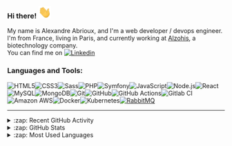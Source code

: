 [linkedin]: https://www.linkedin.com/in/alexandre-abrioux/

### Hi there! <img src="https://raw.githubusercontent.com/alexandre-abrioux/alexandre-abrioux/master/wave.gif" width="30px">

My name is Alexandre Abrioux, and I'm a web developer / devops engineer.<br>
I'm from France, living in Paris, and currently working at [Alzohis](https://www.alzohis.com/), a biotechnology company.<br>
You can find me on [<img alt="Linkedin" src="https://img.shields.io/badge/linkedin-blue?style=social&logo=linkedin">][linkedin]

### Languages and Tools:

[<img align="left" alt="HTML5" src="https://img.shields.io/badge/-HTML5-E34F26?logo=HTML5&logoColor=white">](#)
[<img align="left" alt="CSS3" src="https://img.shields.io/badge/-CSS3-1572B6?logo=CSS3&logoColor=white">](#)
[<img align="left" alt="Sass" src="https://img.shields.io/badge/-Sass-CC6699?logo=Sass&logoColor=white">](#)
[<img align="left" alt="PHP" src="https://img.shields.io/badge/-PHP-777BB4?logo=PHP&logoColor=white">](#)
[<img align="left" alt="Symfony" src="https://img.shields.io/badge/-Symfony-000000?logo=Symfony&logoColor=white">](#)
[<img align="left" alt="JavaScript" src="https://img.shields.io/badge/-JavaScript-F7DF1E?logo=JavaScript&logoColor=white">](#)
[<img align="left" alt="Node.js" src="https://img.shields.io/badge/-Node.js-339933?logo=Node.js&logoColor=white">](#)
[<img align="left" alt="React" src="https://img.shields.io/badge/-React-61DAFB?logo=React&logoColor=white">](#)
[<img align="left" alt="MySQL" src="https://img.shields.io/badge/-MySQL-4479A1?logo=MySQL&logoColor=white">](#)
[<img align="left" alt="MongoDB" src="https://img.shields.io/badge/-MongoDB-47A248?logo=MongoDB&logoColor=white">](#)
[<img align="left" alt="Git" src="https://img.shields.io/badge/-Git-F05032?logo=Git&logoColor=white">](#)
[<img align="left" alt="GitHub" src="https://img.shields.io/badge/-GitHub-181717?logo=GitHub&logoColor=white">](#)
[<img align="left" alt="GitHub Actions" src="https://img.shields.io/badge/-GitHub Actions-2088FF?logo=GitHub Actions&logoColor=white">](#)
[<img align="left" alt="Gitlab CI" src="https://img.shields.io/badge/-Gitlab CI-FCA121?logo=Gitlab CI&logoColor=white">](#)
[<img align="left" alt="Amazon AWS" src="https://img.shields.io/badge/-Amazon AWS-232F3E?logo=Amazon AWS&logoColor=white">](#)
[<img align="left" alt="Docker" src="https://img.shields.io/badge/-Docker-2496ED?logo=Docker&logoColor=white">](#)
[<img align="left" alt="Kubernetes" src="https://img.shields.io/badge/-Kubernetes-326CE5?logo=Kubernetes&logoColor=white">](#)
[<img alt="RabbitMQ" src="https://img.shields.io/badge/-RabbitMQ-FF6600?logo=RabbitMQ&logoColor=white">](#)

---

<details>
  <summary>:zap: Recent GitHub Activity</summary>
  
<!--START_SECTION:activity-->
1. 🗣 Commented on [#368](https://github.com/symfony/monolog-bundle/issues/368) in [symfony/monolog-bundle](https://github.com/symfony/monolog-bundle)
2. 🗣 Commented on [#361](https://github.com/symfony/monolog-bundle/issues/361) in [symfony/monolog-bundle](https://github.com/symfony/monolog-bundle)
3. 💪 Opened PR [#368](https://github.com/symfony/monolog-bundle/pull/368) in [symfony/monolog-bundle](https://github.com/symfony/monolog-bundle)
4. ❗️ Opened issue [#361](https://github.com/symfony/monolog-bundle/issues/361) in [symfony/monolog-bundle](https://github.com/symfony/monolog-bundle)
5. 🗣 Commented on [#6](https://github.com/alexandre-abrioux/gulp-rev-dist-clean/issues/6) in [alexandre-abrioux/gulp-rev-dist-clean](https://github.com/alexandre-abrioux/gulp-rev-dist-clean)
<!--END_SECTION:activity-->

</details>

<details>
  <summary>:zap: GitHub Stats</summary>
  
  [<img alt="alexandre-abrioux's GitHub Stats" src="https://github-readme-stats.codestackr.vercel.app/api?username=alexandre-abrioux&show_icons=true&count_private=true">](#)
  
</details>

<details>
  <summary>:zap: Most Used Languages</summary>
  
  [<img alt="alexandre-abrioux's Most Used Languages" src="https://github-readme-stats.vercel.app/api/top-langs/?username=alexandre-abrioux&layout=compact">](#)
  
</details>
